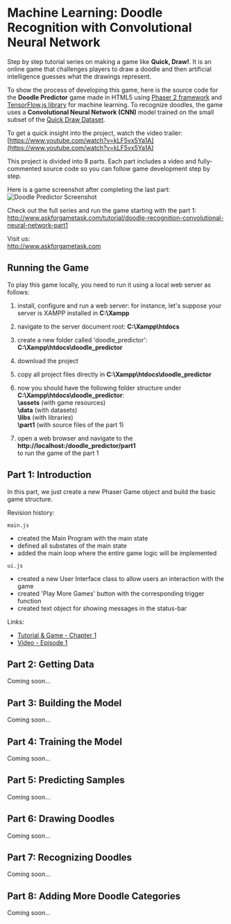 # Machine Learning: Doodle Recognition with Convolutional Neural Network

Step by step tutorial series on making a game like **Quick, Draw!**. It is an online game that challenges players to draw a doodle and then artificial intelligence guesses what the drawings represent.

To show the process of developing this game, here is the source code for the **Doodle Predictor** game made in HTML5 using [Phaser 2 framework](http://phaser.io/) and [TensorFlow.js library](https://js.tensorflow.org/) for machine learning. To recognize doodles, the game uses a **Convolutional Neural Network (CNN)** model trained on the small subset of the [Quick Draw Dataset](https://quickdraw.withgoogle.com/data).

To get a quick insight into the project, watch the video trailer:  
[https://www.youtube.com/watch?v=kLF5vx5Ya1A](https://www.youtube.com/watch?v=kLF5vx5Ya1A)

This project is divided into 8 parts. Each part includes a video and fully-commented source code so you can follow game development step by step.

Here is a game screenshot after completing the last part:
![Doodle Predictor Screenshot](https://github.com/ssusnic/Machine-Learning-Doodle-Recognition/raw/master/screenshots/machine_learning_doodle_s1_640x360.png "Doodle Predictor Screenshot")

Check out the full series and run the game starting with the part 1:  
http://www.askforgametask.com/tutorial/doodle-recognition-convolutional-neural-network-part1

Visit us:  
http://www.askforgametask.com


## Running the Game 

To play this game locally, you need to run it using a local web server as follows:
1. install, configure and run a web server: for instance, let's suppose your server is XAMPP installed in **C:\Xampp** 
2. navigate to the server document root: **C:\Xampp\htdocs**
3. create a new folder called 'doodle_predictor': **C:\Xampp\htdocs\doodle_predictor**
4. download the project
5. copy all project files directly in **C:\Xampp\htdocs\doodle_predictor**
6. now you should have the following folder structure under **C:\Xampp\htdocs\doodle_predictor**:  
	**\assets** (with game resources)  
	**\data** (with datasets)  
	**\libs** (with libraries)  
	**\part1** (with source files of the part 1)  

7. open a web browser and navigate to the **http\://localhost:<port>/doodle_predictor/part1**  
  to run the game of the part 1


## Part 1: Introduction 

In this part, we just create a new Phaser Game object and build the basic game structure. 

Revision history:  

`main.js`
- created the Main Program with the main state
- defined all substates of the main state
- added the main loop where the entire game logic will be implemented


`ui.js`
- created a new User Interface class to allow users an interaction with the game
- created 'Play More Games' button with the corresponding trigger function
- created text object for showing messages in the status-bar

Links: 
* [Tutorial & Game - Chapter 1](http://www.askforgametask.com/tutorial/doodle-recognition-convolutional-neural-network-part1)  
* [Video - Episode 1](https://www.youtube.com/watch?v=kLF5vx5Ya1A)


## Part 2: Getting Data

Coming soon...


## Part 3: Building the Model

Coming soon...


## Part 4: Training the Model

Coming soon...


## Part 5: Predicting Samples

Coming soon...


## Part 6: Drawing Doodles

Coming soon...


## Part 7: Recognizing Doodles

Coming soon...


## Part 8: Adding More Doodle Categories

Coming soon...

